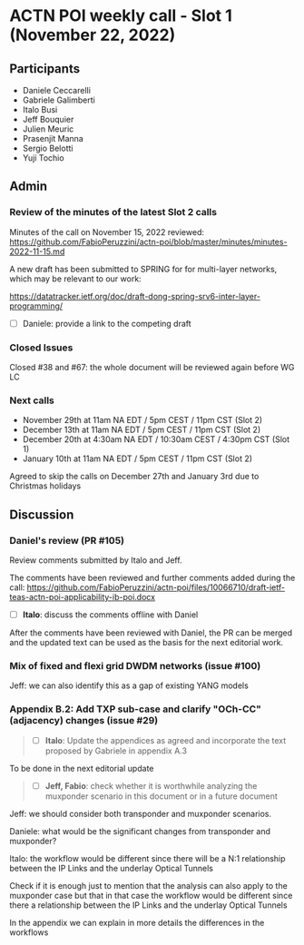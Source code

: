 # ACTN POI weekly call - Slot 1 (November 22, 2022)

## Participants

- Daniele Ceccarelli
- Gabriele Galimberti
- Italo Busi
- Jeff Bouquier
- Julien Meuric
- Prasenjit Manna
- Sergio Belotti
- Yuji Tochio

## Admin

### Review of the minutes of the latest Slot 2 calls

Minutes of the call on November 15, 2022 reviewed: https://github.com/FabioPeruzzini/actn-poi/blob/master/minutes/minutes-2022-11-15.md

A new draft has been submitted to SPRING for for multi-layer networks, which may be relevant to our work:

https://datatracker.ietf.org/doc/draft-dong-spring-srv6-inter-layer-programming/

- [ ] Daniele: provide a link to the competing draft

### Closed Issues

Closed #38 and #67: the whole document will be reviewed again before WG LC

### Next calls

- November 29th at 11am NA EDT / 5pm CEST / 11pm CST (Slot 2)
- December 13th at 11am NA EDT / 5pm CEST / 11pm CST (Slot 2)
- December 20th at 4:30am NA EDT / 10:30am CEST / 4:30pm CST (Slot 1)
- January 10th at 11am NA EDT / 5pm CEST / 11pm CST (Slot 2)

Agreed to skip the calls on December 27th and January 3rd due to Christmas holidays

## Discussion

### Daniel's review (PR #105)

Review comments submitted by Italo and Jeff.

The comments have been reviewed and further comments added during the call: https://github.com/FabioPeruzzini/actn-poi/files/10066710/draft-ietf-teas-actn-poi-applicability-ib-poi.docx

- [ ] **Italo**: discuss the comments offline with Daniel

After the comments have been reviewed with Daniel, the PR can be merged and the updated text can be used as the basis for the next editorial work.

### Mix of fixed and flexi grid DWDM networks (issue #100)

Jeff: we can also identify this as a gap of existing YANG models

### Appendix B.2: Add TXP sub-case and clarify "OCh-CC" (adjacency) changes (issue #29)

> - [ ] **Italo**: Update the appendices as agreed and incorporate the text proposed by Gabriele in appendix A.3

To be done in the next editorial update

> - [ ] **Jeff, Fabio**: check whether it is worthwhile analyzing the muxponder scenario in this document or in a future document

Jeff: we should consider both transponder and muxponder scenarios.

Daniele: what would be the significant changes from transponder and muxponder?

Italo: the workflow would be different since there will be a N:1 relationship between the IP Links and the underlay Optical Tunnels

Check if it is enough just to mention that the analysis can also apply to the muxponder case but that in that case the workflow would be different since there a relationship between the IP Links and the underlay Optical Tunnels

In the appendix we can explain in more details the differences in the workflows

